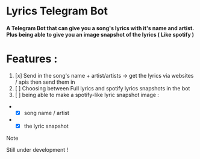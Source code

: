 # Lyrics Telegram Bot
#### A Telegram Bot that can give you a song's lyrics with it's name and artist. Plus being able to give you an image snapshot of the lyrics ( Like spotify )

# Features :
1. [x] Send in the song's name + artist/artists -> get the lyrics via websites / apis then send them in
2. [ ] Choosing between Full lyrics and spotify lyrics snapshots in the bot
2. [ ] being able to make a spotify-like lyric snapshot image : 
  * - [x] song name / artist
  * - [x] the lyric snapshot

> [!NOTE]
> Still under development !
